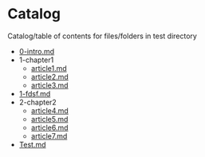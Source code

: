 
# Catalog

Catalog/table of contents for files/folders in test directory

<!-- catalog -->

- [0-intro.md](test/folder/0-intro.md)
- 1-chapter1
  - [article1.md](test/folder/1-chapter1/article1.md)
  - [article2.md](test/folder/1-chapter1/article2.md)
  - [article3.md](test/folder/1-chapter1/article3.md)
- [1-fdsf.md](test/folder/1-fdsf.md)
- 2-chapter2
  - [article4.md](test/folder/2-chapter2/article4.md)
  - [article5.md](test/folder/2-chapter2/article5.md)
  - [article6.md](test/folder/2-chapter2/article6.md)
  - [article7.md](test/folder/2-chapter2/article7.md)
- [Test.md](test/folder/Test.md)

<!-- catalog -->


